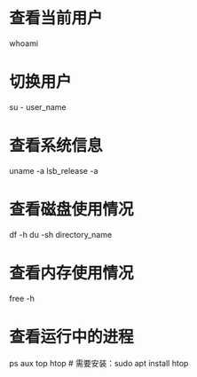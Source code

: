 # 查看当前用户
whoami

# 切换用户
su - user_name

# 查看系统信息
uname -a
lsb_release -a

# 查看磁盘使用情况
df -h
du -sh directory_name

# 查看内存使用情况
free -h

# 查看运行中的进程
ps aux
top
htop  # 需要安装：sudo apt install htop
